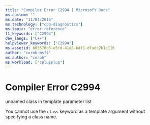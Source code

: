 ```yaml
---
title: "Compiler Error C2994 | Microsoft Docs"
ms.custom: ""
ms.date: "11/04/2016"
ms.technology: ["cpp-diagnostics"]
ms.topic: "error-reference"
f1_keywords: ["C2994"]
dev_langs: ["C++"]
helpviewer_keywords: ["C2994"]
ms.assetid: b03570b5-e5fd-41d8-bdf1-dfadc2b1e116
author: "corob-msft"
ms.author: "corob"
ms.workload: ["cplusplus"]
---
```

# Compiler Error C2994
unnamed class in template parameter list  
  
 You cannot use the `class` keyword as a template argument without specifying a class name.
